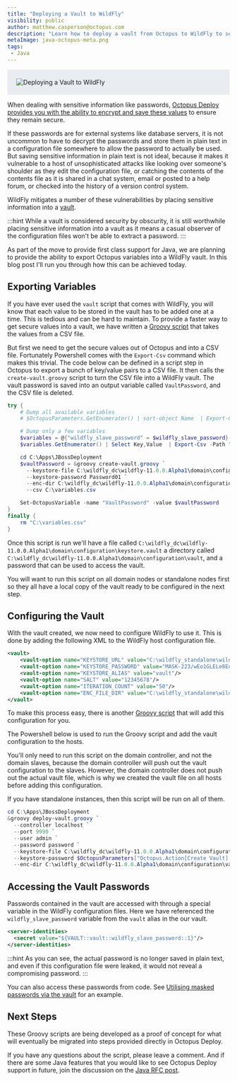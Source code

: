 ```yaml
---
title: "Deploying a Vault to WildFly"
visibility: public
author: matthew.casperson@octopus.com
description: "Learn how to deploy a vault from Octopus to WildFly to secure passwords in configuration files"
metaImage: java-octopus-meta.png
tags:
 - Java
---
```


<div style="background-color:#e9edf2;">
<img style="display:block; margin: 0 auto; padding: 20px 0 20px 20px;" alt="Deploying a Vault to WildFly" src="https://i.octopus.com/blog/2017-06/java-octopus.png" />
</div>

When dealing with sensitive information like passwords, [Octopus Deploy provides you with the ability to encrypt and save these values](https://octopus.com/docs/deploying-applications/variables/sensitive-variables) to ensure they remain secure.

If these passwords are for external systems like database servers, it is not uncommon to have to decrypt the passwords and store them in plain text in a configuration file somewhere to allow the password to actually be used. But saving sensitive information in plain text is not ideal, because it makes it vulnerable to a host of unsophisticated attacks like looking over someone's shoulder as they edit the configuration file, or catching the contents of the contents file as it is shared in a chat system, email or posted to a help forum, or checked into the history of a version control system.

WildFly mitigates a number of these vulnerabilities by placing sensitive information into a [vault](https://developer.jboss.org/wiki/JBossAS7SecuringPasswords).

:::hint
While a vault is considered security by obscurity, it is still worthwhile placing sensitive information into a vault as it means a casual observer of the configuration files won't be able to extract a password.
:::

As part of the move to provide first class support for Java, we are planning to provide the ability to export Octopus variables into a WildFly vault. In this blog post I'll run you through how this can be achieved today.

## Exporting Variables

If you have ever used the `vault` script that comes with WildFly, you will know that each value to be stored in the vault has to be added one at a time. This is tedious and can be hard to maintain. To provide a faster way to get secure values into a vault, we have written a [Groovy script](https://github.com/OctopusDeploy/JBossDeployment/blob/master/create-vault.groovy) that takes the values from a CSV file.

But first we need to get the secure values out of Octopus and into a CSV file. Fortunately Powershell comes with the `Export-Csv` command which makes this trivial. The code below can be defined in a script step in Octopus to export a bunch of key/value pairs to a CSV file. It then calls the `create-vault.groovy` script to turn the CSV file into a WildFly vault. The vault password is saved into an output variable called `VaultPassword`, and the CSV file is deleted.

```powershell
try {
    # Dump all available variables
    # $OctopusParameters.GetEnumerator() | sort-object Name  | Export-Csv -Path "C:\variables.csv"

    # Dump only a few variables
    $variables = @{"wildfly_slave_password" = $wildfly_slave_password}
    $variables.GetEnumerator() | Select Key,Value  | Export-Csv -Path "C:\variables.csv"

    cd C:\Apps\JBossDeployment
    $vaultPassword = &groovy create-vault.groovy `
      --keystore-file C:\wildfly_dc\wildfly-11.0.0.Alpha1\domain\configuration\keystore.vault `
      --keystore-password Password01 `
      --enc-dir C:\wildfly_dc\wildfly-11.0.0.Alpha1\domain\configuration\vault `
      --csv C:\variables.csv

    Set-OctopusVariable -name "VaultPassword" -value $vaultPassword
}
finally {
    rm "C:\variables.csv"
}
```

Once this script is run we'll have a file called `C:\wildfly_dc\wildfly-11.0.0.Alpha1\domain\configuration\keystore.vault` a directory called `C:\wildfly_dc\wildfly-11.0.0.Alpha1\domain\configuration\vault`, and a password that can be used to access the vault.

You will want to run this script on all domain nodes or standalone nodes first so they all have a local copy of the vault ready to be configured in the next step.

## Configuring the Vault

With the vault created, we now need to configure WildFly to use it. This is done by adding the following XML to the WildFly host configuration file.

```xml
<vault>
    <vault-option name="KEYSTORE_URL" value="C:\wildfly_standalone\wildfly-11.0.0.Alpha1\standalone\configuration\keystore.vault"/>
    <vault-option name="KEYSTORE_PASSWORD" value="MASK-223/wEo1GLELe8EuQa5u20"/>
    <vault-option name="KEYSTORE_ALIAS" value="vault"/>
    <vault-option name="SALT" value="12345678"/>
    <vault-option name="ITERATION_COUNT" value="50"/>
    <vault-option name="ENC_FILE_DIR" value="C:\wildfly_standalone\wildfly-11.0.0.Alpha1\standalone\configuration\vault\/"/>
</vault>
```

To make this process easy, there is another [Groovy script](https://github.com/OctopusDeploy/JBossDeployment/blob/master/deploy-vault.groovy) that will add this configuration for you.

The Powershell below is used to run the Groovy script and add the vault configuration to the hosts.

You'll only need to run this script on the domain controller, and not the domain slaves, because the domain controller will push out the vault configuration to the slaves. However, the domain controller does not push out the actual vault file, which is why we created the vault file on all hosts before adding this configuration.

If you have standalone instances, then this script will be run on all of them.

```powershell
cd C:\Apps\JBossDeployment
&groovy deploy-vault.groovy `
  --controller localhost `
  --port 9990 `
  --user admin `
  --password password `
  --keystore-file C:\wildfly_dc\wildfly-11.0.0.Alpha1\domain\configuration\keystore.vault `
  --keystore-password $OctopusParameters["Octopus.Action[Create Vault].Output.VaultPassword"] `
  --enc-dir C:\wildfly_dc\wildfly-11.0.0.Alpha1\domain\configuration\vault `
```

## Accessing the Vault Passwords

Passwords contained in the vault are accessed with through a special variable in the WildFly configuration files. Here we have referenced the `wildfly_slave_password` variable from the `vault` alias in the our vault.

```xml
<server-identities>
  <secret value="${VAULT::vault::wildfly_slave_password::1}"/>
</server-identities>
```

:::hint
As you can see, the actual password is no longer saved in plain text, and even if this configuration file were leaked, it would not reveal a compromising password.
:::

You can also access these passwords from code. See [Utilising masked passwords via the vault](https://developer.jboss.org/wiki/AS7UtilisingMaskedPasswordsViaTheVault) for an example.

## Next Steps
These Groovy scripts are being developed as a proof of concept for what will eventually be migrated into steps provided directly in Octopus Deploy.

If you have any questions about the script, please leave a comment. And if there are some Java features that you would like to see Octopus Deploy  support in future, join the discussion on the [Java RFC post](https://octopus.com/blog/java-rfc).
